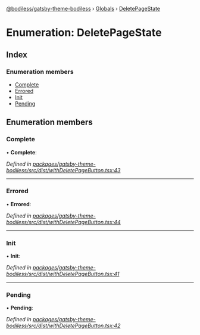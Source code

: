 [@bodiless/gatsby-theme-bodiless](../README.md) › [Globals](../globals.md) › [DeletePageState](deletepagestate.md)

# Enumeration: DeletePageState

## Index

### Enumeration members

* [Complete](deletepagestate.md#complete)
* [Errored](deletepagestate.md#errored)
* [Init](deletepagestate.md#init)
* [Pending](deletepagestate.md#pending)

## Enumeration members

###  Complete

• **Complete**:

*Defined in [packages/gatsby-theme-bodiless/src/dist/withDeletePageButton.tsx:43](https://github.com/johnsonandjohnson/Bodiless-JS/blob/6e712074/packages/gatsby-theme-bodiless/src/dist/withDeletePageButton.tsx#L43)*

___

###  Errored

• **Errored**:

*Defined in [packages/gatsby-theme-bodiless/src/dist/withDeletePageButton.tsx:44](https://github.com/johnsonandjohnson/Bodiless-JS/blob/6e712074/packages/gatsby-theme-bodiless/src/dist/withDeletePageButton.tsx#L44)*

___

###  Init

• **Init**:

*Defined in [packages/gatsby-theme-bodiless/src/dist/withDeletePageButton.tsx:41](https://github.com/johnsonandjohnson/Bodiless-JS/blob/6e712074/packages/gatsby-theme-bodiless/src/dist/withDeletePageButton.tsx#L41)*

___

###  Pending

• **Pending**:

*Defined in [packages/gatsby-theme-bodiless/src/dist/withDeletePageButton.tsx:42](https://github.com/johnsonandjohnson/Bodiless-JS/blob/6e712074/packages/gatsby-theme-bodiless/src/dist/withDeletePageButton.tsx#L42)*
